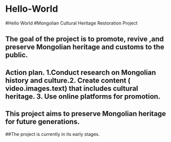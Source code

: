 # Hello-World
#Hello World
#Mongolian Cultural Heritage Restoration Project 
## The goal of the project is to promote, revive ,and preserve Mongolian heritage and customs to the public.
## Action plan. 1.Conduct research on Mongolian history and culture.2. Create content ( video.images.text) that includes cultural heritage. 3. Use online platforms for promotion.
## This project aims to preserve Mongolian heritage for future generations.
##The project is currently in its early stages.

